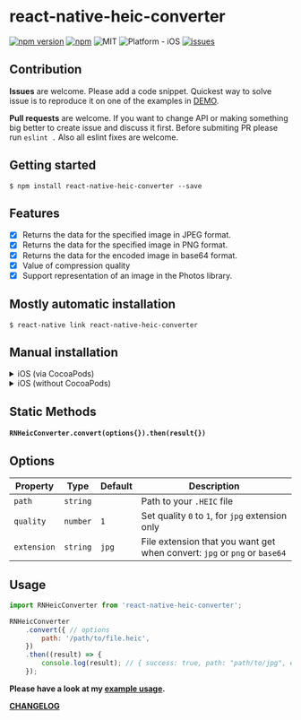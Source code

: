 
# react-native-heic-converter
[![npm version](https://badge.fury.io/js/react-native-heic-converter.svg)](https://badge.fury.io/js/react-native-heic-converter)
[![npm](https://img.shields.io/npm/dm/react-native-heic-converter.svg)](https://npmcharts.com/compare/react-native-heic-converter?minimal=true)
![MIT](https://img.shields.io/dub/l/vibe-d.svg)
![Platform - iOS](https://img.shields.io/badge/platform-iOS-yellow.svg)
[![issues](https://img.shields.io/github/issues/maxim-kolesnikov/react-native-heic-converter.svg?style=flat)](https://github.com/maxim-kolesnikov/react-native-heic-converter/issues)


## Contribution

**Issues** are welcome. Please add a code snippet. Quickest way to solve issue is to reproduce it on one of the examples in [DEMO](https://github.com/maxim-kolesnikov/react-native-heic-converter/tree/master/demo).

**Pull requests** are welcome. If you want to change API or making something big better to create issue and discuss it first. Before submiting PR please run ```eslint .``` Also all eslint fixes are welcome.

## Getting started

`$ npm install react-native-heic-converter --save`

## Features

- [x] Returns the data for the specified image in JPEG format.
- [x] Returns the data for the specified image in PNG format.
- [x] Returns the data for the encoded image in base64 format.
- [x] Value of compression quality
- [x] Support representation of an image in the Photos library.

## Mostly automatic installation

`$ react-native link react-native-heic-converter`

## Manual installation

<details>
    <summary>iOS (via CocoaPods)</summary>

Add the following lines to your build targets in your `Podfile`

```
pod 'react-native-heic-converter', :path => '../node_modules/react-native-heic-converter'
```

Then run `pod install`

</details>

<details>
    <summary>iOS (without CocoaPods)</summary>

1. In XCode, in the project navigator, right click `Libraries` ➜ `Add Files to [your project's name]`
2. Go to `node_modules` ➜ `react-native-heic-converter` and add `RNHeicConverter.xcodeproj`
3. In XCode, in the project navigator, select your project. Add `libRNHeicConverter.a` to your project's `Build Phases` ➜ `Link Binary With Libraries`
4. Run your project (`Cmd+R`)<

</details>

## Static Methods

#### `RNHeicConverter.convert(options{}).then(result{})`

## Options

| Property  | Type | Default | Description |
| ------------- | ------------- | ------------- | ------------- |
| `path`  | `string`  |  | Path to your `.HEIC` file  |
| `quality`  | `number`  | `1`  | Set quality `0` to `1`, for `jpg` extension only  |
| `extension`  | `string`  | `jpg`  | File extension that you want get when convert: `jpg` or `png` or `base64` |

## Usage
```javascript
import RNHeicConverter from 'react-native-heic-converter';

RNHeicConverter
	.convert({ // options
		path: '/path/to/file.heic',
	})
	.then((result) => {
		console.log(result); // { success: true, path: "path/to/jpg", error, base64, }
	});
```
  
**Please have a look at my [example usage](https://github.com/maxim-kolesnikov/react-native-heic-converter/blob/master/demo/App.js).**

**[CHANGELOG](https://github.com/maxim-kolesnikov/react-native-heic-converter/blob/master/CHANGELOG)**

